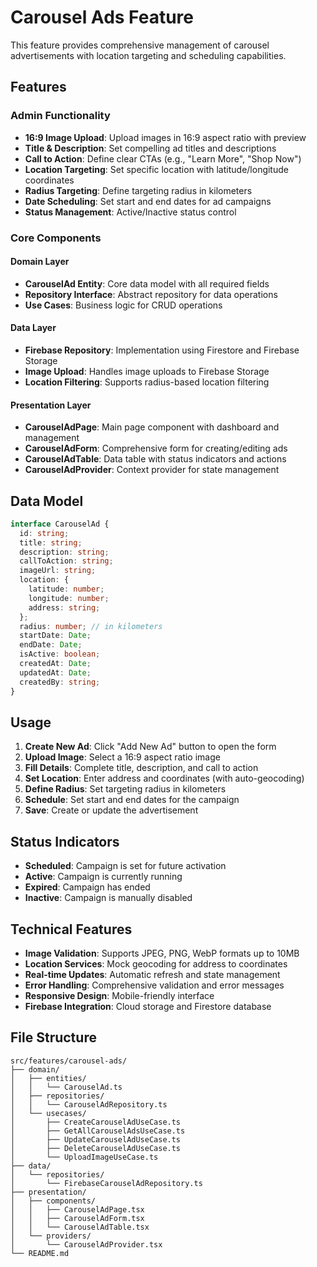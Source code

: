 # Carousel Ads Feature

This feature provides comprehensive management of carousel advertisements with location targeting and scheduling capabilities.

## Features

### Admin Functionality
- **16:9 Image Upload**: Upload images in 16:9 aspect ratio with preview
- **Title & Description**: Set compelling ad titles and descriptions
- **Call to Action**: Define clear CTAs (e.g., "Learn More", "Shop Now")
- **Location Targeting**: Set specific location with latitude/longitude coordinates
- **Radius Targeting**: Define targeting radius in kilometers
- **Date Scheduling**: Set start and end dates for ad campaigns
- **Status Management**: Active/Inactive status control

### Core Components

#### Domain Layer
- **CarouselAd Entity**: Core data model with all required fields
- **Repository Interface**: Abstract repository for data operations
- **Use Cases**: Business logic for CRUD operations

#### Data Layer
- **Firebase Repository**: Implementation using Firestore and Firebase Storage
- **Image Upload**: Handles image uploads to Firebase Storage
- **Location Filtering**: Supports radius-based location filtering

#### Presentation Layer
- **CarouselAdPage**: Main page component with dashboard and management
- **CarouselAdForm**: Comprehensive form for creating/editing ads
- **CarouselAdTable**: Data table with status indicators and actions
- **CarouselAdProvider**: Context provider for state management

## Data Model

```typescript
interface CarouselAd {
  id: string;
  title: string;
  description: string;
  callToAction: string;
  imageUrl: string;
  location: {
    latitude: number;
    longitude: number;
    address: string;
  };
  radius: number; // in kilometers
  startDate: Date;
  endDate: Date;
  isActive: boolean;
  createdAt: Date;
  updatedAt: Date;
  createdBy: string;
}
```

## Usage

1. **Create New Ad**: Click "Add New Ad" button to open the form
2. **Upload Image**: Select a 16:9 aspect ratio image
3. **Fill Details**: Complete title, description, and call to action
4. **Set Location**: Enter address and coordinates (with auto-geocoding)
5. **Define Radius**: Set targeting radius in kilometers
6. **Schedule**: Set start and end dates for the campaign
7. **Save**: Create or update the advertisement

## Status Indicators

- **Scheduled**: Campaign is set for future activation
- **Active**: Campaign is currently running
- **Expired**: Campaign has ended
- **Inactive**: Campaign is manually disabled

## Technical Features

- **Image Validation**: Supports JPEG, PNG, WebP formats up to 10MB
- **Location Services**: Mock geocoding for address to coordinates
- **Real-time Updates**: Automatic refresh and state management
- **Error Handling**: Comprehensive validation and error messages
- **Responsive Design**: Mobile-friendly interface
- **Firebase Integration**: Cloud storage and Firestore database

## File Structure

```
src/features/carousel-ads/
├── domain/
│   ├── entities/
│   │   └── CarouselAd.ts
│   ├── repositories/
│   │   └── CarouselAdRepository.ts
│   └── usecases/
│       ├── CreateCarouselAdUseCase.ts
│       ├── GetAllCarouselAdsUseCase.ts
│       ├── UpdateCarouselAdUseCase.ts
│       ├── DeleteCarouselAdUseCase.ts
│       └── UploadImageUseCase.ts
├── data/
│   └── repositories/
│       └── FirebaseCarouselAdRepository.ts
├── presentation/
│   ├── components/
│   │   ├── CarouselAdPage.tsx
│   │   ├── CarouselAdForm.tsx
│   │   └── CarouselAdTable.tsx
│   └── providers/
│       └── CarouselAdProvider.tsx
└── README.md
```
